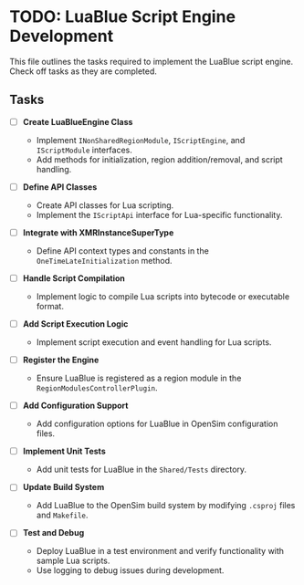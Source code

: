 # TODO: LuaBlue Script Engine Development

This file outlines the tasks required to implement the LuaBlue script engine. Check off tasks as they are completed.

## Tasks

- [ ] **Create LuaBlueEngine Class**
  - Implement `INonSharedRegionModule`, `IScriptEngine`, and `IScriptModule` interfaces.
  - Add methods for initialization, region addition/removal, and script handling.

- [ ] **Define API Classes**
  - Create API classes for Lua scripting.
  - Implement the `IScriptApi` interface for Lua-specific functionality.

- [ ] **Integrate with XMRInstanceSuperType**
  - Define API context types and constants in the `OneTimeLateInitialization` method.

- [ ] **Handle Script Compilation**
  - Implement logic to compile Lua scripts into bytecode or executable format.

- [ ] **Add Script Execution Logic**
  - Implement script execution and event handling for Lua scripts.

- [ ] **Register the Engine**
  - Ensure LuaBlue is registered as a region module in the `RegionModulesControllerPlugin`.

- [ ] **Add Configuration Support**
  - Add configuration options for LuaBlue in OpenSim configuration files.

- [ ] **Implement Unit Tests**
  - Add unit tests for LuaBlue in the `Shared/Tests` directory.

- [ ] **Update Build System**
  - Add LuaBlue to the OpenSim build system by modifying `.csproj` files and `Makefile`.

- [ ] **Test and Debug**
  - Deploy LuaBlue in a test environment and verify functionality with sample Lua scripts.
  - Use logging to debug issues during development.

